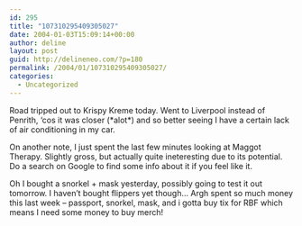 ```yaml
---
id: 295
title: "107310295409305027"
date: 2004-01-03T15:09:14+00:00
author: deline
layout: post
guid: http://delineneo.com/?p=180
permalink: /2004/01/107310295409305027/
categories:
  - Uncategorized
---
```

Road tripped out to Krispy Kreme today. Went to Liverpool instead of Penrith, &#8216;cos it was closer (\*alot\*) and so better seeing I have a certain lack of air conditioning in my car.
  
On another note, I just spent the last few minutes looking at Maggot Therapy. Slightly gross, but actually quite ineteresting due to its potential. Do a search on Google to find some info about it if you feel like it.
  
Oh I bought a snorkel + mask yesterday, possibly going to test it out tomorrow. I haven&#8217;t bought flippers yet though&#8230; Argh spent so much money this last week &#8211; passport, snorkel, mask, and i gotta buy tix for RBF which means I need some money to buy merch!